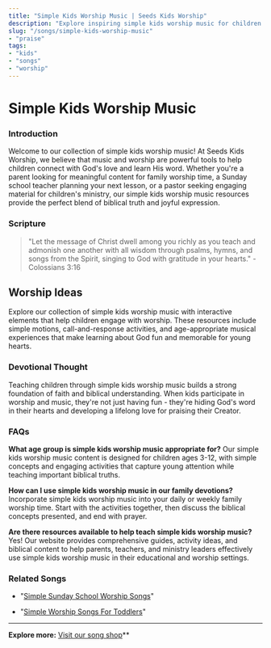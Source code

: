 ```yaml
---
title: "Simple Kids Worship Music | Seeds Kids Worship"
description: "Explore inspiring simple kids worship music for children's worship and faith development. Biblical music resources for families and ministry."
slug: "/songs/simple-kids-worship-music"
- "praise"
tags:
- "kids"
- "songs"
- "worship"
---
```


# Simple Kids Worship Music

### Introduction

Welcome to our collection of simple kids worship music! At Seeds Kids Worship, we believe that music and worship are powerful tools to help children connect with God's love and learn His word. Whether you're a parent looking for meaningful content for family worship time, a Sunday school teacher planning your next lesson, or a pastor seeking engaging material for children's ministry, our simple kids worship music resources provide the perfect blend of biblical truth and joyful expression.

### Scripture

> "Let the message of Christ dwell among you richly as you teach and admonish one another with all wisdom through psalms, hymns, and songs from the Spirit, singing to God with gratitude in your hearts." - Colossians 3:16

## Worship Ideas

Explore our collection of simple kids worship music with interactive elements that help children engage with worship. These resources include simple motions, call-and-response activities, and age-appropriate musical experiences that make learning about God fun and memorable for young hearts.

### Devotional Thought

Teaching children through simple kids worship music builds a strong foundation of faith and biblical understanding. When kids participate in worship and music, they're not just having fun - they're hiding God's word in their hearts and developing a lifelong love for praising their Creator.

### FAQs

**What age group is simple kids worship music appropriate for?**
Our simple kids worship music content is designed for children ages 3-12, with simple concepts and engaging activities that capture young attention while teaching important biblical truths.

**How can I use simple kids worship music in our family devotions?**
Incorporate simple kids worship music into your daily or weekly family worship time. Start with the activities together, then discuss the biblical concepts presented, and end with prayer.

**Are there resources available to help teach simple kids worship music?**
Yes! Our website provides comprehensive guides, activity ideas, and biblical content to help parents, teachers, and ministry leaders effectively use simple kids worship music in their educational and worship settings.

### Related Songs

- "[Simple Sunday School Worship Songs](/songs/simple-sunday-school-worship-songs/)"

- "[Simple Worship Songs For Toddlers](/songs/simple-worship-songs-for-toddlers/)"

---

**Explore more:** [Visit our song shop](https://seedskidsworship.com/shop)**

<!-- Schema Markup -->
<script type="application/ld+json">
{
  "@context": "https://schema.org",
  "@type": "MusicRecording",
  "name": "Simple Kids Worship Music",
  "byArtist": {
    "@type": "MusicGroup",
    "name": "Seeds Kids Worship"
  },
  "isFamilyFriendly": true,
  "url": "https://seedskidsworship.com/songs/simple-kids-worship-music/"
}
</script>